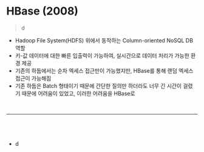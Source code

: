 # HBase (2008)
> d
* Hadoop File System(HDFS) 위에서 동작하는 Column-oriented NoSQL DB 역할 
* 키-값 데이터에 대한 빠른 입출력이 가능하여, 실시간으로 데이터 처리가 가능한 환경 제공
* 기존의 하둡에서는 순차 엑세스 접근만이 가능했지만, HBase를 통해 랜덤 엑세스 접근이 가능해짐 
* 기존 하둡은 Batch 형태이기 때문에 간단한 질의만 하더라도 너무 긴 시간이 걸렸기 때문에 어려움이 있었고, 이러한 어려움을 HBase로 

<br>
<hr>


## 
####

<br>

###
* d

<br>
